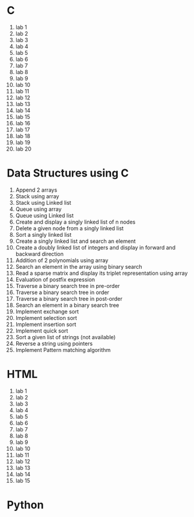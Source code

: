 # C

1. lab 1
2. lab 2
3. lab 3
4. lab 4
5. lab 5
6. lab 6
7. lab 7
8. lab 8
9. lab 9
10. lab 10
11. lab 11
12. lab 12
13. lab 13
14. lab 14
15. lab 15
16. lab 16
17. lab 17
18. lab 18
19. lab 19
20. lab 20

# Data Structures using C

1. Append 2 arrays
2. Stack using array
3. Stack using Linked list
4. Queue using array
5. Queue using Linked list
6. Create and display a singly linked list of n nodes
7. Delete a given node from a singly linked list
8. Sort a singly linked list
9. Create a singly linked list and search an element
10. Create a doubly linked list of integers and display in forward and backward direction
11. Addition of 2 polynomials using array
12. Search an element in the array using binary search
13. Read a sparse matrix and display its triplet representation using array 
14. Evaluation of postfix expression
15. Traverse a binary search tree in pre-order
16. Traverse a binary search tree in order
17. Traverse a binary search tree in post-order
18. Search an element in a binary search tree
19. Implement exchange sort
20. Implement selection sort
21. Implement insertion sort
22. Implement quick sort
23. Sort a given list of strings (not available)
24. Reverse a string using pointers
25. Implement Pattern matching algorithm

# HTML

1. lab 1
2. lab 2
3. lab 3
4. lab 4
5. lab 5
6. lab 6
7. lab 7
8. lab 8
9. lab 9
10. lab 10
11. lab 11
12. lab 12
13. lab 13
14. lab 14
15. lab 15

# Python

